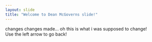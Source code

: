 ```yaml
---
layout: slide
title: "Welcome to Dean McGoverns slide!"
---
```

changes changes made...
oh this is what i was supposed to change!  
Use the left arrow to go back!
